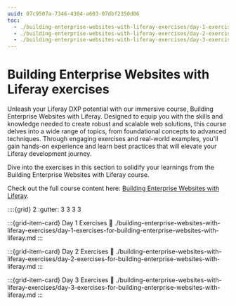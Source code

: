 ```yaml
---
uuid: 07c9507a-7346-4304-a603-07dbf2350d06
toc:
  - ./building-enterprise-websites-with-liferay-exercises/day-1-exercises-for-building-enterprise-websites-with-liferay.md
  - ./building-enterprise-websites-with-liferay-exercises/day-2-exercises-for-building-enterprise-websites-with-liferay.md
  - ./building-enterprise-websites-with-liferay-exercises/day-3-exercises-for-building-enterprise-websites-with-liferay.md
---
```


# Building Enterprise Websites with Liferay exercises

Unleash your Liferay DXP potential with our immersive course, Building Enterprise Websites with Liferay. Designed to equip you with the skills and knowledge needed to create robust and scalable web solutions, this course delves into a wide range of topics, from foundational concepts to advanced techniques. Through engaging exercises and real-world examples, you'll gain hands-on experience and learn best practices that will elevate your Liferay development journey.

Dive into the exercises in this section to solidify your learnings from the Building Enterprise Websites with Liferay course.

Check out the full course content here: [Building Enterprise Websites with Liferay](../../../../../docs/courses/latest/en/building-enterprise-websites-with-liferay.md).

::::{grid} 2
:gutter: 3 3 3 3

:::{grid-item-card} Day 1 Exercises
:link: ./building-enterprise-websites-with-liferay-exercises/day-1-exercises-for-building-enterprise-websites-with-liferay.md
:::

:::{grid-item-card} Day 2 Exercises
:link: ./building-enterprise-websites-with-liferay-exercises/day-2-exercises-for-building-enterprise-websites-with-liferay.md
:::

:::{grid-item-card} Day 3 Exercises
:link: ./building-enterprise-websites-with-liferay-exercises/day-3-exercises-for-building-enterprise-websites-with-liferay.md
:::
